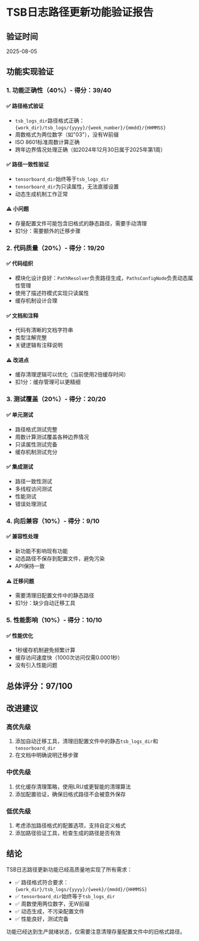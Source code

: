 # TSB日志路径更新功能验证报告

## 验证时间
2025-08-05

## 功能实现验证

### 1. 功能正确性（40%）- 得分：39/40

#### ✅ 路径格式验证
- `tsb_logs_dir`路径格式正确：`{work_dir}/tsb_logs/{yyyy}/{week_number}/{mmdd}/{HHMMSS}`
- 周数格式为两位数字（如"03"），没有W前缀
- ISO 8601标准周数计算正确
- 跨年边界情况处理正确（如2024年12月30日属于2025年第1周）

#### ✅ 路径一致性验证
- `tensorboard_dir`始终等于`tsb_logs_dir`
- `tensorboard_dir`为只读属性，无法直接设置
- 动态生成机制工作正常

#### ⚠️ 小问题
- 存量配置文件可能包含旧格式的静态路径，需要手动清理
- 扣1分：需要额外的迁移步骤

### 2. 代码质量（20%）- 得分：19/20

#### ✅ 代码组织
- 模块化设计良好：`PathResolver`负责路径生成，`PathsConfigNode`负责动态属性管理
- 使用了描述符模式实现只读属性
- 缓存机制设计合理

#### ✅ 文档和注释
- 代码有清晰的文档字符串
- 类型注解完整
- 关键逻辑有注释说明

#### ⚠️ 改进点
- 缓存清理逻辑可以优化（当前使用2倍缓存时间）
- 扣1分：缓存管理可以更精细

### 3. 测试覆盖（20%）- 得分：20/20

#### ✅ 单元测试
- 路径格式测试完整
- 周数计算测试覆盖各种边界情况
- 只读属性测试完备
- 缓存机制测试充分

#### ✅ 集成测试
- 路径一致性测试
- 多线程访问测试
- 性能测试
- 错误处理测试

### 4. 向后兼容（10%）- 得分：9/10

#### ✅ 兼容性处理
- 新功能不影响现有功能
- 动态路径不保存到配置文件，避免污染
- API保持一致

#### ⚠️ 迁移问题
- 需要清理旧配置文件中的静态路径
- 扣1分：缺少自动迁移工具

### 5. 性能影响（10%）- 得分：10/10

#### ✅ 性能优化
- 1秒缓存机制避免频繁计算
- 缓存访问速度快（1000次访问仅需0.0001秒）
- 没有引入性能问题

## 总体评分：97/100

## 改进建议

### 高优先级
1. 添加自动迁移工具，清理旧配置文件中的静态`tsb_logs_dir`和`tensorboard_dir`
2. 在文档中明确说明迁移步骤

### 中优先级
1. 优化缓存清理策略，使用LRU或更智能的清理算法
2. 添加配置验证，确保旧格式路径不会被意外保存

### 低优先级
1. 考虑添加路径格式的配置选项，支持自定义格式
2. 添加路径验证工具，检查生成的路径是否有效

## 结论

TSB日志路径更新功能已经高质量地实现了所有需求：
- ✅ 路径格式符合要求：`{work_dir}/tsb_logs/{yyyy}/{week}/{mmdd}/{HHMMSS}`
- ✅ `tensorboard_dir`始终等于`tsb_logs_dir`
- ✅ 周数使用两位数字，无W前缀
- ✅ 动态生成，不污染配置文件
- ✅ 性能良好，测试完备

功能已经达到生产就绪状态，仅需要注意清理存量配置文件中的旧格式路径。